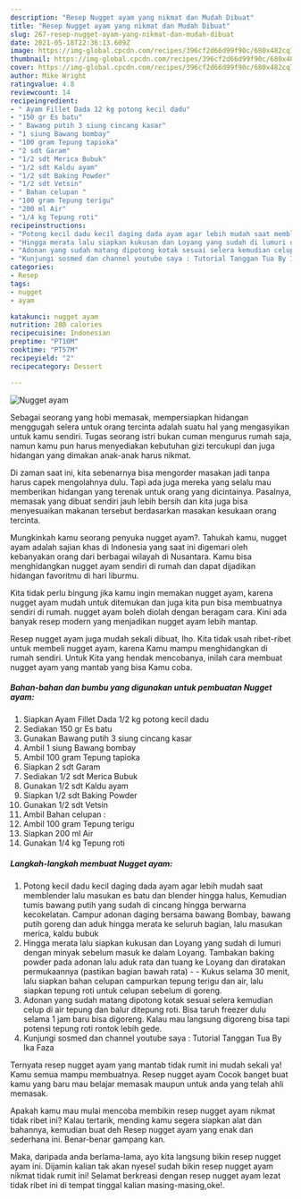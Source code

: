 ```yaml
---
description: "Resep Nugget ayam yang nikmat dan Mudah Dibuat"
title: "Resep Nugget ayam yang nikmat dan Mudah Dibuat"
slug: 267-resep-nugget-ayam-yang-nikmat-dan-mudah-dibuat
date: 2021-05-18T22:36:13.609Z
image: https://img-global.cpcdn.com/recipes/396cf2d66d99f90c/680x482cq70/nugget-ayam-foto-resep-utama.jpg
thumbnail: https://img-global.cpcdn.com/recipes/396cf2d66d99f90c/680x482cq70/nugget-ayam-foto-resep-utama.jpg
cover: https://img-global.cpcdn.com/recipes/396cf2d66d99f90c/680x482cq70/nugget-ayam-foto-resep-utama.jpg
author: Mike Wright
ratingvalue: 4.8
reviewcount: 14
recipeingredient:
- " Ayam Fillet Dada 12 kg potong kecil dadu"
- "150 gr Es batu"
- " Bawang putih 3 siung cincang kasar"
- "1 siung Bawang bombay"
- "100 gram Tepung tapioka"
- "2 sdt Garam"
- "1/2 sdt Merica Bubuk"
- "1/2 sdt Kaldu ayam"
- "1/2 sdt Baking Powder"
- "1/2 sdt Vetsin"
- " Bahan celupan "
- "100 gram Tepung terigu"
- "200 ml Air"
- "1/4 kg Tepung roti"
recipeinstructions:
- "Potong kecil dadu kecil daging dada ayam agar lebih mudah saat memblender lalu masukan es batu dan blender hingga halus, Kemudian tumis bawang putih yang sudah di cincang hingga berwarna kecokelatan. Campur adonan daging bersama bawang Bombay, bawang putih goreng dan aduk hingga merata ke seluruh bagian, lalu masukan merica, kaldu bubuk"
- "Hingga merata lalu siapkan kukusan dan Loyang yang sudah di lumuri dengan minyak sebelum masuk ke dalam Loyang. Tambakan baking powder pada adonan lalu aduk rata dan tuang ke Loyang dan diratakan permukaannya (pastikan bagian bawah rata)   Kukus selama 30 menit, lalu siapkan bahan celupan campurkan tepung terigu dan air, lalu siapkan tepung roti untuk celupan sebelum di goreng."
- "Adonan yang sudah matang dipotong kotak sesuai selera kemudian celup di air tepung dan balur ditepung roti. Bisa taruh freezer dulu selama 1 jam baru bisa digoreng. Kalau mau langsung digoreng bisa tapi potensi tepung roti rontok lebih gede."
- "Kunjungi sosmed dan channel youtube saya : Tutorial Tanggan Tua By Ika Faza"
categories:
- Resep
tags:
- nugget
- ayam

katakunci: nugget ayam 
nutrition: 280 calories
recipecuisine: Indonesian
preptime: "PT10M"
cooktime: "PT57M"
recipeyield: "2"
recipecategory: Dessert

---
```



![Nugget ayam](https://img-global.cpcdn.com/recipes/396cf2d66d99f90c/680x482cq70/nugget-ayam-foto-resep-utama.jpg)

Sebagai seorang yang hobi memasak, mempersiapkan hidangan menggugah selera untuk orang tercinta adalah suatu hal yang mengasyikan untuk kamu sendiri. Tugas seorang istri bukan cuman mengurus rumah saja, namun kamu pun harus menyediakan kebutuhan gizi tercukupi dan juga hidangan yang dimakan anak-anak harus nikmat.

Di zaman  saat ini, kita sebenarnya bisa mengorder masakan jadi tanpa harus capek mengolahnya dulu. Tapi ada juga mereka yang selalu mau memberikan hidangan yang terenak untuk orang yang dicintainya. Pasalnya, memasak yang dibuat sendiri jauh lebih bersih dan kita juga bisa menyesuaikan makanan tersebut berdasarkan masakan kesukaan orang tercinta. 



Mungkinkah kamu seorang penyuka nugget ayam?. Tahukah kamu, nugget ayam adalah sajian khas di Indonesia yang saat ini digemari oleh kebanyakan orang dari berbagai wilayah di Nusantara. Kamu bisa menghidangkan nugget ayam sendiri di rumah dan dapat dijadikan hidangan favoritmu di hari liburmu.

Kita tidak perlu bingung jika kamu ingin memakan nugget ayam, karena nugget ayam mudah untuk ditemukan dan juga kita pun bisa membuatnya sendiri di rumah. nugget ayam boleh diolah dengan beragam cara. Kini ada banyak resep modern yang menjadikan nugget ayam lebih mantap.

Resep nugget ayam juga mudah sekali dibuat, lho. Kita tidak usah ribet-ribet untuk membeli nugget ayam, karena Kamu mampu menghidangkan di rumah sendiri. Untuk Kita yang hendak mencobanya, inilah cara membuat nugget ayam yang mantab yang bisa Kamu coba.

<!--inarticleads1-->

##### Bahan-bahan dan bumbu yang digunakan untuk pembuatan Nugget ayam:

1. Siapkan  Ayam Fillet Dada 1/2 kg potong kecil dadu
1. Sediakan 150 gr Es batu
1. Gunakan  Bawang putih 3 siung cincang kasar
1. Ambil 1 siung Bawang bombay
1. Ambil 100 gram Tepung tapioka
1. Siapkan 2 sdt Garam
1. Sediakan 1/2 sdt Merica Bubuk
1. Gunakan 1/2 sdt Kaldu ayam
1. Siapkan 1/2 sdt Baking Powder
1. Gunakan 1/2 sdt Vetsin
1. Ambil  Bahan celupan :
1. Ambil 100 gram Tepung terigu
1. Siapkan 200 ml Air
1. Gunakan 1/4 kg Tepung roti




<!--inarticleads2-->

##### Langkah-langkah membuat Nugget ayam:

1. Potong kecil dadu kecil daging dada ayam agar lebih mudah saat memblender lalu masukan es batu dan blender hingga halus, Kemudian tumis bawang putih yang sudah di cincang hingga berwarna kecokelatan. Campur adonan daging bersama bawang Bombay, bawang putih goreng dan aduk hingga merata ke seluruh bagian, lalu masukan merica, kaldu bubuk
1. Hingga merata lalu siapkan kukusan dan Loyang yang sudah di lumuri dengan minyak sebelum masuk ke dalam Loyang. Tambakan baking powder pada adonan lalu aduk rata dan tuang ke Loyang dan diratakan permukaannya (pastikan bagian bawah rata)  -  - Kukus selama 30 menit, lalu siapkan bahan celupan campurkan tepung terigu dan air, lalu siapkan tepung roti untuk celupan sebelum di goreng.
1. Adonan yang sudah matang dipotong kotak sesuai selera kemudian celup di air tepung dan balur ditepung roti. Bisa taruh freezer dulu selama 1 jam baru bisa digoreng. Kalau mau langsung digoreng bisa tapi potensi tepung roti rontok lebih gede.
1. Kunjungi sosmed dan channel youtube saya : Tutorial Tanggan Tua By Ika Faza




Ternyata resep nugget ayam yang mantab tidak rumit ini mudah sekali ya! Kamu semua mampu membuatnya. Resep nugget ayam Cocok banget buat kamu yang baru mau belajar memasak maupun untuk anda yang telah ahli memasak.

Apakah kamu mau mulai mencoba membikin resep nugget ayam nikmat tidak ribet ini? Kalau tertarik, mending kamu segera siapkan alat dan bahannya, kemudian buat deh Resep nugget ayam yang enak dan sederhana ini. Benar-benar gampang kan. 

Maka, daripada anda berlama-lama, ayo kita langsung bikin resep nugget ayam ini. Dijamin kalian tak akan nyesel sudah bikin resep nugget ayam nikmat tidak rumit ini! Selamat berkreasi dengan resep nugget ayam lezat tidak ribet ini di tempat tinggal kalian masing-masing,oke!.

